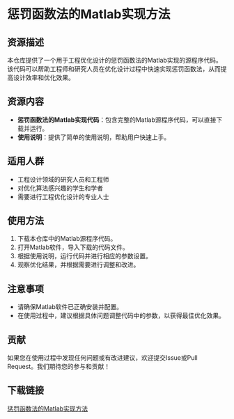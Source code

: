 # 惩罚函数法的Matlab实现方法

## 资源描述

本仓库提供了一个用于工程优化设计的惩罚函数法的Matlab实现的源程序代码。该代码可以帮助工程师和研究人员在优化设计过程中快速实现惩罚函数法，从而提高设计效率和优化效果。

## 资源内容

- **惩罚函数法的Matlab实现代码**：包含完整的Matlab源程序代码，可以直接下载并运行。
- **使用说明**：提供了简单的使用说明，帮助用户快速上手。

## 适用人群

- 工程设计领域的研究人员和工程师
- 对优化算法感兴趣的学生和学者
- 需要进行工程优化设计的专业人士

## 使用方法

1. 下载本仓库中的Matlab源程序代码。
2. 打开Matlab软件，导入下载的代码文件。
3. 根据使用说明，运行代码并进行相应的参数设置。
4. 观察优化结果，并根据需要进行调整和改进。

## 注意事项

- 请确保Matlab软件已正确安装并配置。
- 在使用过程中，建议根据具体问题调整代码中的参数，以获得最佳优化效果。

## 贡献

如果您在使用过程中发现任何问题或有改进建议，欢迎提交Issue或Pull Request。我们期待您的参与和贡献！

## 下载链接

[惩罚函数法的Matlab实现方法](https://pan.quark.cn/s/73e1860db5b1)